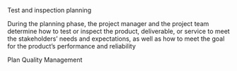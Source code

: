Test and inspection planning


During the planning phase, the project manager and the project team determine how to test or inspect the product, 
deliverable, or service to meet the stakeholders’ needs and expectations, as well as how to meet the goal for the 
product’s performance and reliability


Plan Quality Management
